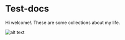 # Test-docs
Hi welcome!.
These are some collections about my life.

![alt text](https://github.com/10k30/test-docs/blob/master/test-documents/me-collage/.9876556.png)



